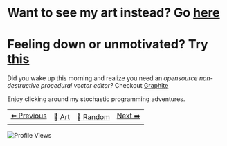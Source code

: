 # Want to see my art instead? Go [here](https://psyfer.io/)

# Feeling down or unmotivated? Try [this](https://github.com/otdavies/CreativeProfessionalWellness)

Did you wake up this morning and realize you need an *opensource non-destructive procedural vector editor?* Checkout [Graphite](https://github.com/GraphiteEditor/Graphite)

Enjoy clicking around my stochastic programming adventures.

<div align="left">
  <table>
    <tr>
      <td align="center">
        <a href="https://octo-ring.com/p/otdavies/prev" title="Previous Profile">
          ⬅️ Previous
        </a>
      </td>
      <td align="center">
        <a href="https://psyfer.io" title="Art">
          🎨 Art
        </a>
      </td>
      <td align="center">
        <a href="https://octo-ring.com/p/otdavies/random" title="Random Profile">
          🎲 Random
        </a>
      </td>
      <td align="center">
        <a href="https://octo-ring.com/p/otdavies/next" title="Next Profile">
          Next ➡️
        </a>
      </td>
    </tr>
  </table>
</div>

![Profile Views](https://view-counter.psyfer.workers.dev)
